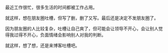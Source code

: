 最近工作很忙，很多生活的时间都被工作占用。

就这样，想在朋友圈吐槽，但写了删，删了又写。最后还是决定不发朋友圈了。

因为朋友圈的人比较复杂，吐槽让自己爽了，但可能会让领导不开心，会让别人觉得我过得不开心，负面情绪会影响别人对我的判断。

就这样，想了想，还是来博客吐槽吧。
